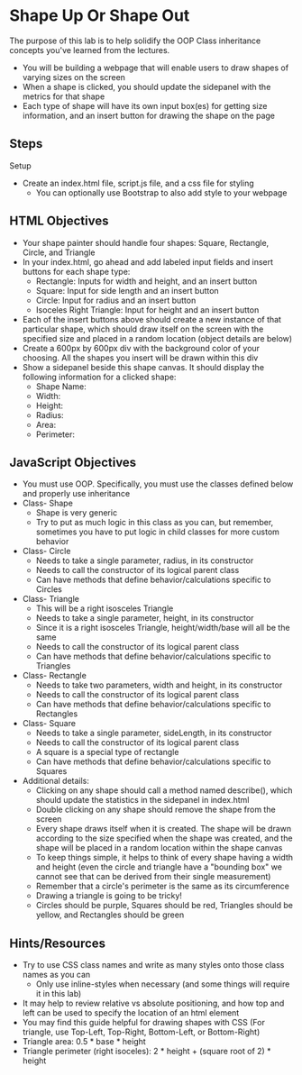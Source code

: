# Shape Up Or Shape Out
The purpose of this lab is to help solidify the OOP Class inheritance concepts you've learned from the lectures.
- You will be building a webpage that will enable users to draw shapes of varying sizes on the screen
- When a shape is clicked, you should update the sidepanel with the metrics for that shape
- Each type of shape will have its own input box(es) for getting size information, and an insert button for drawing the shape on the page

## Steps
Setup
- Create an index.html file, script.js file, and a css file for styling
    - You can optionally use Bootstrap to also add style to your webpage

## HTML Objectives
- Your shape painter should handle four shapes: Square, Rectangle, Circle, and Triangle
- In your index.html, go ahead and add labeled input fields and insert buttons for each shape type:
    - Rectangle: Inputs for width and height, and an insert button
    - Square: Input for side length and an insert button
    - Circle: Input for radius and an insert button
    - Isoceles Right Triangle: Input for height and an insert button
- Each of the insert buttons above should create a new instance of that particular shape, which should draw itself on the screen with the specified size and placed in a random location (object details are below)
- Create a 600px by 600px div with the background color of your choosing. All the shapes you insert will be drawn within this div
- Show a sidepanel beside this shape canvas. It should display the following information for a clicked shape:
    - Shape Name:
    - Width:
    - Height:
    - Radius:
    - Area:
    - Perimeter:

## JavaScript Objectives
- You must use OOP. Specifically, you must use the classes defined below and properly use inheritance
- Class- Shape
    - Shape is very generic
    - Try to put as much logic in this class as you can, but remember, sometimes you have to put logic in child classes for more custom behavior
- Class- Circle
    - Needs to take a single parameter, radius, in its constructor
    - Needs to call the constructor of its logical parent class
    - Can have methods that define behavior/calculations specific to Circles
- Class- Triangle
    - This will be a right isosceles Triangle
    - Needs to take a single parameter, height, in its constructor
    - Since it is a right isosceles Triangle, height/width/base will all be the same
    - Needs to call the constructor of its logical parent class
    - Can have methods that define behavior/calculations specific to Triangles
- Class- Rectangle
    - Needs to take two parameters, width and height, in its constructor
    - Needs to call the constructor of its logical parent class
    - Can have methods that define behavior/calculations specific to Rectangles
- Class- Square
    - Needs to take a single parameter, sideLength, in its constructor
    - Needs to call the constructor of its logical parent class
    - A square is a special type of rectangle
    - Can have methods that define behavior/calculations specific to Squares
- Additional details:
    - Clicking on any shape should call a method named describe(), which should update the statistics in the sidepanel in index.html
    - Double clicking on any shape should remove the shape from the screen
    - Every shape draws itself when it is created. The shape will be drawn according to the size specified when the shape was created, and the shape will be placed in a random location within the shape canvas
    - To keep things simple, it helps to think of every shape having a width and height (even the circle and triangle have a "bounding box" we cannot see that can be derived from their single measurement)
    - Remember that a circle's perimeter is the same as its circumference
    - Drawing a triangle is going to be tricky!
    - Circles should be purple, Squares should be red, Triangles should be yellow, and Rectangles should be green

## Hints/Resources
- Try to use CSS class names and write as many styles onto those class names as you can
    - Only use inline-styles when necessary (and some things will require it in this lab)
- It may help to review relative vs absolute positioning, and how top and left can be used to specify the location of an html element
- You may find this guide helpful for drawing shapes with CSS (For triangle, use Top-Left, Top-Right, Bottom-Left, or Bottom-Right)
- Triangle area: 0.5 * base * height
- Triangle perimeter (right isoceles): 2 * height + (square root of 2) * height